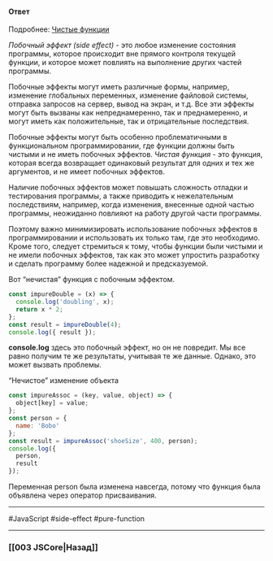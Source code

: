 #### Ответ

Подробнее: [Чистые функции](https://habr.com/ru/post/437512/)

*Побочный эффект (side effect)* - это любое изменение состояния программы, которое происходит вне прямого контроля текущей функции, и которое может повлиять на выполнение других частей программы.

Побочные эффекты могут иметь различные формы, например, изменение глобальных переменных, изменение файловой системы, отправка запросов на сервер, вывод на экран, и т.д. Все эти эффекты могут быть вызваны как непреднамеренно, так и преднамеренно, и могут иметь как положительные, так и отрицательные последствия.

Побочные эффекты могут быть особенно проблематичными в функциональном программировании, где функции должны быть чистыми и не иметь побочных эффектов. *Чистая функция* - это функция, которая всегда возвращает одинаковый результат для одних и тех же аргументов, и не имеет побочных эффектов.

Наличие побочных эффектов может повышать сложность отладки и тестирования программы, а также приводить к нежелательным последствиям, например, когда изменения, внесенные одной частью программы, неожиданно повлияют на работу другой части программы.

Поэтому важно минимизировать использование побочных эффектов в программировании и использовать их только там, где это необходимо. Кроме того, следует стремиться к тому, чтобы функции были чистыми и не имели побочных эффектов, так как это может упростить разработку и сделать программу более надежной и предсказуемой.

Вот “нечистая” функция с побочным эффектом.  

```javascript
const impureDouble = (x) => {
  console.log('doubling', x);
  return x * 2;
};
const result = impureDouble(4);
console.log({ result });
```

**console.log** здесь это побочный эффект, но он не повредит. Мы все равно получим те же результаты, учитывая те же данные. Однако, это может вызвать проблемы.  

“Нечистое” изменение объекта  

```javascript
const impureAssoc = (key, value, object) => {
  object[key] = value;
};
const person = {
  name: 'Bobo'
};
const result = impureAssoc('shoeSize', 400, person);
console.log({
  person,
  result
});
```

Переменная person была изменена навсегда, потому что функция была объявлена через оператор присваивания.

___
#JavaScript #side-effect #pure-function 

___

### [[003 JSCore|Назад]]
